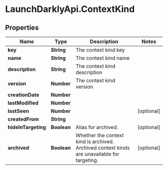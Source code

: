 # LaunchDarklyApi.ContextKind

## Properties

Name | Type | Description | Notes
------------ | ------------- | ------------- | -------------
**key** | **String** | The context kind key | 
**name** | **String** | The context kind name | 
**description** | **String** | The context kind description | 
**version** | **Number** | The context kind version | 
**creationDate** | **Number** |  | 
**lastModified** | **Number** |  | 
**lastSeen** | **Number** |  | [optional] 
**createdFrom** | **String** |  | 
**hideInTargeting** | **Boolean** | Alias for archived. | [optional] 
**archived** | **Boolean** | Whether the context kind is archived. Archived context kinds are unavailable for targeting. | [optional] 


